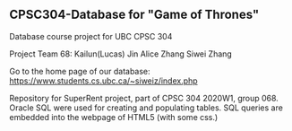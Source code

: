 ## CPSC304-Database for "Game of Thrones"
Database course project for UBC CPSC 304

Project Team 68:
Kailun(Lucas) Jin
Alice Zhang
Siwei Zhang

Go to the home page of our database: 
https://www.students.cs.ubc.ca/~siweiz/index.php

Repository for SuperRent project, part of CPSC 304 2020W1, group 068. Oracle SQL were used for creating and populating tables. SQL queries are embedded into the webpage of HTML5 (with some css.) 
